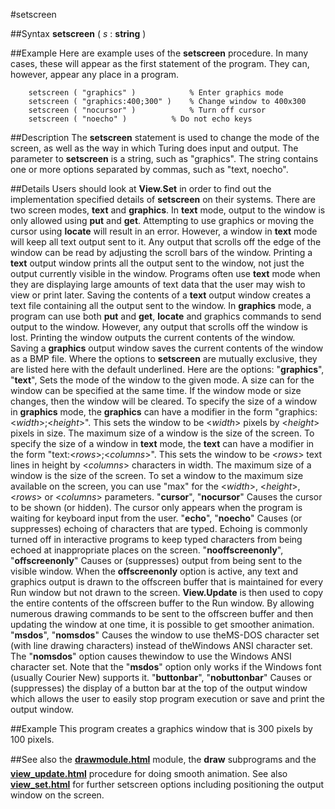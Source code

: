 
#setscreen

##Syntax
**setscreen** ( *s* : **string** )



##Example
Here are example uses of the **setscreen** procedure. In many cases, these will appear as the first statement of the program. They can, however,  appear any place in a program.


        setscreen ( "graphics" )            % Enter graphics mode
        setscreen ( "graphics:400;300" )    % Change window to 400x300
        setscreen ( "nocursor" )            % Turn off cursor
        setscreen ( "noecho" )          % Do not echo keys
##Description
The **setscreen** statement is used to change the mode of the screen, as well as the way in which Turing does input and output. The parameter to **setscreen** is a string, such as "graphics". The string contains one or more options separated by commas, such as "text, noecho".



##Details
Users should look at **View.Set** in order to find out the implementation specified details of **setscreen** on their systems.
There are two screen modes, **text** and **graphics**. In **text** mode, output to the window is only allowed using **put** and **get**. Attempting to use graphics or moving the cursor using **locate** will result in an error. However, a window in **text** mode will keep all text output sent to it. Any output that scrolls off the edge of the window can be read by adjusting the scroll bars of the window. Printing a **text** output window prints all the output sent to the window, not just the output currently visible in the window. Programs often use **text** mode when they are displaying large amounts of text data that the user may wish to view or print later. Saving the contents of a **text** output window creates a text file containing all the output sent to the window.
In **graphics** mode, a program can use both **put** and **get**, **locate** and graphics commands to send output to the window. However, any output that scrolls off the window is lost. Printing the window outputs the current contents of the window. Saving a **graphics** output window saves the current contents of the window as a BMP file.
Where the options to **setscreen** are mutually exclusive, they are listed here with the default underlined. Here are the options:
"**graphics**", "**text**",  Sets the mode of the window to the given mode. A size can for the window can be specified at the same time. If the window mode or size changes, then the window will be cleared.
To specify the size of a window in **graphics** mode, the **graphics** can have a modifier in the form "graphics:<*width*>;<*height*>". This sets the window to be <*width*> pixels by <*height*> pixels in size. The maximum size of a window is the size of the screen.
To specify the size of a window in **text** mode, the **text** can have a modifier in the form "text:<*rows*>;<*columns*>". This sets the window to be <*rows*> text lines in height by <*columns*> characters in width. The maximum size of a window is the size of the screen.
To set a window to the maximum size available on the screen, you can use "max" for the <*width*>, <*height*>, <*rows*> or <*columns*> parameters.
"**cursor**", "**nocursor**"  Causes the cursor to be shown (or hidden). The cursor only appears when the program is waiting for keyboard input from the user.
"**echo**", "**noecho**"  Causes (or suppresses) echoing of characters that are typed. Echoing is commonly turned off in interactive programs to keep typed characters from being echoed at inappropriate places on the screen.
"**nooffscreenonly**", "**offscreenonly**"  Causes or (suppresses) output from being sent to the visible window. When the **offscreenonly** option is active, any text and graphics output is drawn to the offscreen buffer that is maintained for every Run window but not drawn to the screen. **View.Update** is then used to copy the entire contents of the offscreen buffer to the Run window. By allowing numerous drawing commands to be sent to the offscreen buffer and then updating the window at one time, it is possible to get smoother animation.
"**msdos**", "**nomsdos**"  Causes the window to use theMS-DOS character set (with line drawing characters) instead of theWindows ANSI character set.  The "**nomsdos**" option causes thewindow to use the Windows ANSI character set.  Note that the "**msdos**" option only works if the Windows font (usually Courier New) supports it.
"**buttonbar**", "**nobuttonbar**"  Causes or (suppresses) the display of a button bar at the top of the output window which allows the user to easily stop program execution or save and print the output window.



##Example
This program creates a graphics window that is 300 pixels by 100 pixels.



##See also
the **[drawmodule.html](Draw)** module, the **draw** subprograms and the **[view_update.html](View.Update)** procedure for doing smooth animation. See also **[view_set.html](View.Set)** for further setscreen options including positioning the output window on the screen.


